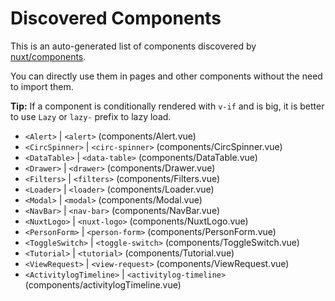 # Discovered Components

This is an auto-generated list of components discovered by [nuxt/components](https://github.com/nuxt/components).

You can directly use them in pages and other components without the need to import them.

**Tip:** If a component is conditionally rendered with `v-if` and is big, it is better to use `Lazy` or `lazy-` prefix to lazy load.

- `<Alert>` | `<alert>` (components/Alert.vue)
- `<CircSpinner>` | `<circ-spinner>` (components/CircSpinner.vue)
- `<DataTable>` | `<data-table>` (components/DataTable.vue)
- `<Drawer>` | `<drawer>` (components/Drawer.vue)
- `<Filters>` | `<filters>` (components/Filters.vue)
- `<Loader>` | `<loader>` (components/Loader.vue)
- `<Modal>` | `<modal>` (components/Modal.vue)
- `<NavBar>` | `<nav-bar>` (components/NavBar.vue)
- `<NuxtLogo>` | `<nuxt-logo>` (components/NuxtLogo.vue)
- `<PersonForm>` | `<person-form>` (components/PersonForm.vue)
- `<ToggleSwitch>` | `<toggle-switch>` (components/ToggleSwitch.vue)
- `<Tutorial>` | `<tutorial>` (components/Tutorial.vue)
- `<ViewRequest>` | `<view-request>` (components/ViewRequest.vue)
- `<ActivitylogTimeline>` | `<activitylog-timeline>` (components/activitylogTimeline.vue)

